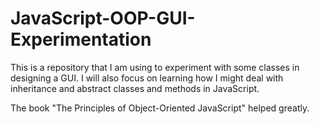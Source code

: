 # JavaScript-OOP-GUI-Experimentation

This is a repository that I am using to experiment with some classes in designing a GUI. I will also focus on learning how I might deal with inheritance and abstract classes and methods in JavaScript.

The book "The Principles of Object-Oriented JavaScript" helped greatly.